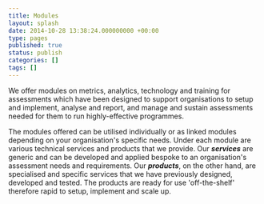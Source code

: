 ```yaml
---
title: Modules
layout: splash
date: 2014-10-28 13:38:24.000000000 +00:00
type: pages
published: true
status: publish
categories: []
tags: []
---
```


We offer modules on metrics, analytics, technology and training for assessments which have been designed to support organisations to setup and implement, analyse and report, and manage and sustain assessments needed for them to run highly-effective programmes.

The modules offered can be utilised individually or as linked modules depending on your organisation's specific needs. Under each module are various technical services and products that we provide. Our ***services*** are generic and can be developed and applied bespoke to an organisation's assessment needs and requirements. Our ***products***, on the other hand, are specialised and specific services that we have previously designed, developed and tested. The products are ready for use 'off-the-shelf' therefore rapid to setup, implement and scale up.

